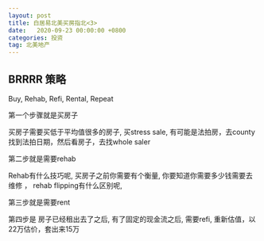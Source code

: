 ```yaml
---
layout: post
title: 白居易北美买房指北<3>
date:   2020-09-23 00:00:00 +0800
categories: 投资
tag: 北美地产
---
```



<h2>BRRRR 策略</h2>

Buy, Rehab, Refi, Rental, Repeat

第一个步骤就是买房子

买房子需要买低于平均值很多的房子, 买stress sale, 有可能是法拍房，去county找到法拍日期，然后看房子，去找whole saler

第二步就是需要rehab

Rehab有什么技巧呢, 买房子之前你需要有个衡量, 你要知道你需要多少钱需要去维修
， rehab flipping有什么区别呢,

第三步就是需要rent

第四步是 房子已经租出去了之后, 有了固定的现金流之后, 需要refi, 重新估值，以22万估价，套出来15万










    
                

